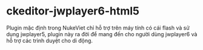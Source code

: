 ckeditor-jwplayer6-html5
========================

Plugin mặc định trong NukeViet chỉ hỗ trợ trên máy tính có cái flash và sử dụng jwplayer5, plugin này ra đời để mang đến cho người dùng jwplayer6 và hỗ trợ các trình duyệt cho di động.
